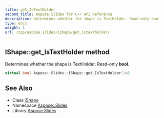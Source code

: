 ```yaml
---
title: get_IsTextHolder
second_title: Aspose.Slides for C++ API Reference
description: Determines whether the shape is TextHolder. Read-only bool.
type: docs
weight: 1
url: /cpp/aspose.slides/ishape/get_istextholder/
---
```

## IShape::get_IsTextHolder method


Determines whether the shape is TextHolder. Read-only **bool**.

```cpp
virtual bool Aspose::Slides::IShape::get_IsTextHolder()=0
```

## See Also

* Class [IShape](../)
* Namespace [Aspose::Slides](../../)
* Library [Aspose.Slides](../../../)
